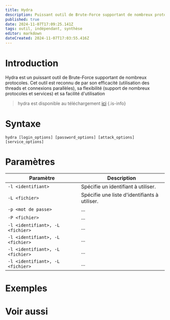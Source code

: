 ```yaml
---
title: Hydra
description: Puissant outil de Brute-Force supportant de nombreux protocoles.
published: true
date: 2024-11-07T17:09:25.141Z
tags: outil, indépendant, synthèse
editor: markdown
dateCreated: 2024-11-07T17:03:55.416Z
---
```


# Introduction

Hydra est un puissant outil de Brute-Force supportant de nombreux protocoles. Cet outil est reconnu de par son efficacité (utilisation des threads et connexions parallèles), sa flexibilité (support de nombreux protocoles et services) et sa facilité d'utilisation

> hydra est disponible au téléchargement [ici](https://github.com/vanhauser-thc/thc-hydra)
> {.is-info}

# Syntaxe

`hydra [login_options] [password_options] [attack_options] [service_options]`

# Paramètres

| Paramètre                         | Description |
| --------------------------------- | ----------- |
| `-l <identifiant> ` | Spécifie un identifiant à utiliser.         |
| `-L <fichier>` | Spécifie une liste d'identifiants à utiliser.         |
| `-p <mot de passe>` | ...         |
| `-P <fichier>` | ...         |
| `-l <identifiant>, -L <fichier>` | ...         |
| `-l <identifiant>, -L <fichier>` | ...         |
| `-l <identifiant>, -L <fichier>` | ...         |
| `-l <identifiant>, -L <fichier>` | ...         |

# Exemples

# Voir aussi
